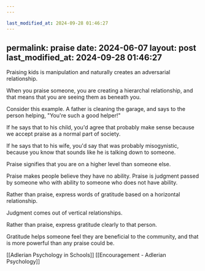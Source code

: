 ```yaml
---
---

last_modified_at: 2024-09-28 01:46:27
---
```

permalink: praise
date: 2024-06-07
layout: post
last_modified_at: 2024-09-28 01:46:27
---
Praising kids is manipulation and naturally creates an adversarial relationship. 

When you praise someone, you are creating a hierarchal relationship, and that means that you are seeing them as beneath you. 

Consider this example. A father is cleaning the garage, and says to the person helping, "You're such a good helper!"

If he says that to his child, you'd agree that probably make sense because we accept praise as a normal part of society.

If he says that to his wife, you'd say that was probably misogynistic, because you know that sounds like he is talking down to someone. 

Praise signifies that you are on a higher level than someone else. 

Praise makes people believe they have no ability. Praise is judgment passed by someone who with ability to someone who does not have ability. 

Rather than praise, express words of gratitude based on a horizontal relationship. 

Judgment comes out of vertical relationships. 

Rather than praise, express gratitude clearly to that person. 

Gratitude helps someone feel they are beneficial to the community, and that is more powerful than any praise could be. 


[[Adlerian Psychology in Schools]]
[[Encouragement - Adlerian Psychology]]